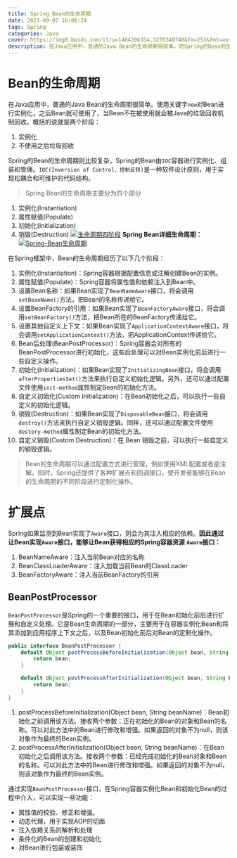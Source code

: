 ```yaml
---
title: Spring Bean的生命周期
date: 2023-09-07 16:06:24
tags: Spring
categories: Java
cover: https://img0.baidu.com/it/u=1464206354,3276340748&fm=253&fmt=auto&app=120&f=JPEG?w=1000&h=500
description: 在Java应用中，普通的Java Bean的生命周期很简单。而Spring的Bean的生命周期则比较复杂，Spring的Bean由IOC容器进行实例化、组装和管理。
---
```

# Bean的生命周期
在Java应用中，普通的Java Bean的生命周期很简单。使用关键字`new`对Bean进行实例化，之后Bean就可使用了，当Bean不在被使用就会被Java的垃圾回收机制回收。概括的说就是两个阶段：
1. 实例化
2. 不使用之后垃圾回收

Spring的Bean的生命周期则比较复杂，Spring的Bean由`IOC`容器进行实例化、组装和管理。`IOC(Inversion of Control，控制反转)`是一种软件设计原则，用于实现松耦合和可维护的代码结构。
>Spring Bean的生命周期主要分为四个部分
1. 实例化(Instantiation)
2. 属性赋值(Populate)
3. 初始化(Initialization)
4. 销毁(Destruction)
[![生命周期四阶段](https://z1.ax1x.com/2023/09/16/pPfaWg1.png)](https://imgse.com/i/pPfaWg1)
**Spring Bean详细生命周期：**
[![Spring-Bean生命周期](https://z1.ax1x.com/2023/09/16/pPfafjx.png)](https://imgse.com/i/pPfafjx)

在Spring框架中，Bean的生命周期经历了以下几个阶段：
1. 实例化(Instantiation)：Spring容器根据配置信息或注解创建Bean的实例。
2. 属性赋值(Populate)：Spring容器将属性值和依赖注入到Bean中。
3. 设置Bean名称：如果Bean实现了`BeanNameAware`接口，将会调用`setBeanName()`方法，把Bean的名称传递给它。
4. 设置BeanFactory的引用：如果Bean实现了`BeanFactoryAware`接口，将会调用`setBeanFactory()`方法，把Bean所在的BeanFactory传递给它。
5. 设置其他自定义上下文：如果Bean实现了`ApplicationContextAware`接口，将会调用`setApplicationContext()`方法，把ApplicationContext传递给它。
6. Bean后处理(BeanPostProcessor)：Spring容器会对所有的BeanPostProcessor进行初始化，这些后处理可以对Bean实例化前后进行一些自定义操作。
7. 初始化(Initialization)：如果Bean实现了`InitializingBean`接口，将会调用`afterPropertiesSet()`方法来执行自定义初始化逻辑。另外，还可以通过配置文件使用`init-method`属性制定Bean的初始化方法。
8. 自定义初始化(Custom Initialization)：在Bean初始化之后，可以执行一些自定义的初始化逻辑。
9. 销毁(Destruction)：如果Bean实现了`DisposableBean`接口，将会调用`destroy()`方法来执行自定义销毁逻辑。同样，还可以通过配置文件使用`destory-method`属性制定Bean的初始化方法。
10. 自定义销毁(Custom Destruction)：在 Bean 销毁之前，可以执行一些自定义的销毁逻辑。
>Bean的生命周期可以通过配置方式进行管理，例如使用XML配置或者是注解。同时，Spring还提供了各种扩展点和回调接口，使开发者能够在Bean的生命周期的不同阶段进行定制化操作。
# 扩展点
Spring如果监测到Bean实现了`Aware`接口，则会为其注入相应的依赖。**因此通过让Bean实现`Aware`接口，能够让Bean获得相应的Spring容器资源**
**`Aware`接口：**
1. BeanNameAware：注入当前Bean对应的名称
2. BeanClassLoaderAware：注入加载当前Bean的ClassLoader
3. BeanFactoryAware：注入当前BeanFactory的引用
## BeanPostProcessor
`BeanPostProcessor`是Spring的一个重要的接口，用于在Bean初始化前后进行扩展和自定义处理。它是Bean生命周期的一部分，主要用于在容器实例化Bean和将其添加到应用程序上下文之后，以及Bean初始化前后对Bean的定制化操作。
```java
public interface BeanPostProcessor {
	default Object postProcessBeforeInitialization(Object bean, String beanName) throws BeansException {
		return bean;
	}

	default Object postProcessAfterInitialization(Object bean, String beanName) throws BeansException {
		return bean;
	}
}
```
1. postProcessBeforeInitialization(Object bean, String beanName)：Bean初始化之前调用该方法。接收两个参数：正在初始化的Bean的对象和Bean的名称。可以对此方法中的Bean进行修改和增强。如果返回的对象不为null，则该对象作为最终的Bean实例。
2. postProcessAfterInitialization(Object bean, String beanName)：在Bean初始化之后调用该方法。接收两个参数：已经完成初始化的Bean对象和Bean的名称。可以对此方法中的Bean进行修改和增强。如果返回的对象不为null，则该对象作为最终的Bean实例。

通过实现`BeanPostProcessor`接口，在Spring容器实例化Bean和初始化Bean的过程中介入，可以实现一些功能：
* 属性值的校验、修正和增强。
* 动态代理，用于实现AOP的切面
* 注入依赖关系的解析和处理
* 条件化的Bean的创建和初始化
* 对Bean进行包装或装饰
